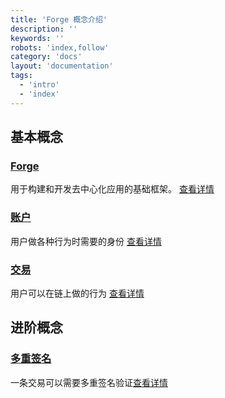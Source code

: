 ```yaml
---
title: 'Forge 概念介绍'
description: ''
keywords: ''
robots: 'index,follow'
category: 'docs'
layout: 'documentation'
tags:
  - 'intro'
  - 'index'
---
```


## 基本概念

### [Forge](inside_forge)

用于构建和开发去中心化应用的基础框架。 [查看详情](inside_forge)

### [账户](account)

用户做各种行为时需要的身份 [查看详情](account)

### [交易](transaction)

用户可以在链上做的行为 [查看详情](transaction)

## 进阶概念

### [多重签名](multisig)

一条交易可以需要多重签名验证[查看详情](multisig)
